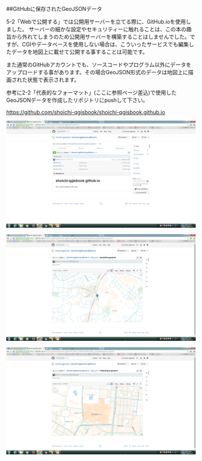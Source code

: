 ##GitHubに保存されたGeoJSONデータ

5-2「Webで公開する」では公開用サーバーを立てる際に、GitHub.ioを使用しました。
サーバーの細かな設定やセキュリティーに触れることは、この本の趣旨から外れてしまうのため公開用サーバーを構築することはしませんでした。ですが、CGIやデータベースを使用しない場合は、こういったサービスでも編集したデータを地図上に載せて公開する事することは可能です。

また通常のGitHubアカウントでも、ソースコードやプログラム以外にデータをアップロードする事があります。その場合GeoJSON形式のデータは地図上に描画された状態で表示されます。

参考に2-2「代表的なフォーマット」(ここに参照ページ差込)で使用したGeoJSONデータを作成したリポジトリにpushして下さい。

https://github.com/shoichi-qgisbook/shoichi-qgisbook.github.io

![GitHub.ioディレクトリトップ画面](./img/5-2-column3-1.png)

![GeoJSONポイントデータ](./img/5-2-column3-2.png)

![GeoJSONポリゴンデータ](./img/5-2-column3-3.png)
